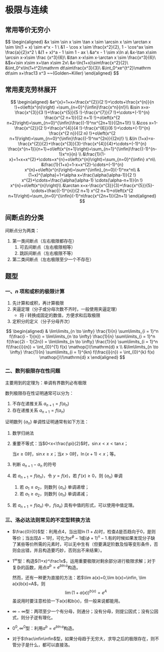 # 极限与连续
## 常用等价无穷小
$$
\begin{aligned}
&x \sim \sin x \sim \tan x \sim \arcsin x \sim \arctan x \sim \ln(1 + x) \sim e^x - 1 \\
&1 - \cos x \sim \frac{x^2}{2}, 1 - \cos^ax \sim \frac{a}{2}x^2 \\
&(1 + x)^a - 1 \sim 1 - ax \\
&a^x - 1 \sim x\ln a\\
&x-\tan x\sim \arcsin x-x\sim \frac {x^3}{6}\\
&\tan x-x\sim x-\arctan x \sim \frac{x^3}{6}\\
&$x+\sin x\sim x+\tan x\sim 2x\\
&x-\ln(1+x)\sim\frac{x^2}{2}\\
&\int_0^x\ln(1+t^2)\mathrm dt\sim\frac{x^3}{3}\\
&\int_0^xe^{t^2}\mathrm dt\sim x+\frac13 x^3 ~~(Golden~Killer)
\end{aligned}
$$

## 常用麦克劳林展开
$$
\begin{aligned}
&e^{x}=1+x+\frac{x^{2}}{2 !}+\cdots+\frac{x^{n}}{n !}+o\left(x^{n}\right) =\sum_{n=0}^{\infin}\frac{x^n}{n!}\\
&\sin x=x-\frac{x^{3}}{3 !}+\frac{x^{5}}{5 !}-\frac{x^{7}}{7 !}+\cdots+(-1)^{n} \frac{x^{2 n+1}}{(2 n+1) !}+o\left(x^{2 n+2}\right)=\sum_{n=0}^{\infin}\frac{(-1)^nx^{2n+1}}{(2n+1)!} \\
&\cos x=1-\frac{x^{2}}{2 !}+\frac{x^{4}}{4 !}-\frac{x^{6}}{6 !}+\cdots+(-1)^{n} \frac{x^{2 n}}{(2 n) !}+o\left(x^{2 n+1}\right)=\sum_{n=0}^{\infin}\frac{(-1)^nx^{2n}}{(2n)!} \\
&\ln (1+x)=x-\frac{x^{2}}{2}+\frac{x^{3}}{3}-\frac{x^{4}}{4}+\cdots+(-1)^{n} \frac{x^{n+1}}{n+1}+o\left(x^{n+1}\right)=\sum_{n=1}^{\infin}\frac{(-1)^{n-1}x^n}{n} \\
&\frac{1}{1-x}=1+x+x^{2}+\cdots+x^{n}+o\left(x^{n}\right)=\sum_{n=0}^{\infin} x^n\\
&\frac{1}{1+x}=1-x+x^{2}-\cdots+(-1)^{n} x^{n}+o\left(x^{n}\right)=\sum^{\infin}_{n=0}(-1)^nx^n\\
&(1+x)^{\alpha}=1+\alpha x+\frac{\alpha(\alpha-1)}{2 !} x^{2}+\cdots+\frac{\alpha(\alpha-1) \cdots(\alpha-n+1)}{n !} x^{n}+o\left(x^{n}\right)\\
&\arctan x=x-\frac{x^{3}}{3}+\frac{x^{5}}{5}-\cdots+\frac{(-1)^{n}}{2 n+1} x^{2 n+1}+o\left(x^{2 n+1}\right)=\sum_{n=0}^{\infin}(-1)^n\frac{x^{2n+1}}{2n+1}
\end{aligned}
$$

## 间断点的分类
间断点分为两类：
1. 第一类间断点（左右极限都存在）
   1. 可去间断点（左右极限相等）
   2. 跳跃间断点（左右极限不等）
2. 第二类间断点（左右极限至少一个不存在）

## 题型
### 一、$n$ 项和或积的极限计算

1. 先计算和或积，再计算极限
2. 夹逼定理（分子或分母次数不齐时，一般使用夹逼定理）
   - 将 $i$ 转换成固定的数值，方便求和后取极限
3. 定积分的定义（分子分母齐次）

$$
\begin{aligned}
    & \lim\limits_{n \to \infty} \frac{1}{n} \sum\limits_{i = 1}^n f(\frac{i - 1}{n}) = \lim\limits_{n \to \infty} \frac{1}{n} \sum\limits_{i = 1}^n f(\frac{2i - 1}{2n}) = \lim\limits_{n \to \infty} \frac{1}{n} \sum\limits_{i = 1}^n f(\frac{i}{n}) = \int_{0}^{1} f(x) \mathop{}\!\mathrm{d} x  \\
    &\lim\limits_{n \to \infty} \frac{1}{n} \sum\limits_{i = 1}^{kn} f(\frac{i}{n}) = \int_{0}^{k} f(x) \mathop{}\!\mathrm{d} x
\end{aligned}
$$

### 二、数列极限存在性问题
主要用到的定理为：单调有界数列必有极限

数列极限存在性证明通常可以分为：
1. 不存在递推关系 $a_{n + 1} = f(a_n)$ 
2. 存在递推关系 $a_{n + 1} = f(a_n)$

证明数列 $\{a_n\}$ 单调性证明通常有如下方法：
1. 数学归纳法

2. 重要不等式：当$0<x<\frac{\pi}{2}$时，$\sin x<x<\tan x$；

   当$x\geqslant0$时，$\sin x\geqslant x$；当$x>0$时，$\ln(x+1)<x$；等。

3. 判断 $a_{n + 1} - a_n$ 的符号

4. 若 $a_{n + 1} = f(a_n)$，令 $y = f(x)$，若 $f'(x) \ge 0$，则 $\{a_n\}$ 单调
   1. 若 $a_1 \le a_2$，则数列 $\{a_n\}$ 单调递增；
   2. 若 $a_1 \ge a_2$，则数列 $\{a_n\}$ 单调递减；

5. 若 $a_{n + 1} = f(a_n)$ 中，$f(a_n)$ 具有中值的形式，可以使用中值定理。

### 三、洛必达法则常见的不定型转换方法

- $\frac{0}{0}$型：利用点4，当出现$\ln(1+\Delta)$时，检查$\Delta$是否趋向于0，是则等价；当出现$\Delta-1$时，可化为$e^{\phi}-1$或$(\phi+1)^n-1$.有的时候如果发现分子缺了某些等价所需的元素时，可以无中生有（但要满足阶数及恒等变形条件，否则会出错，并且构造要巧妙，否则出不来结果）。

- $1^\infty$型：构造$(1+x)^\frac1x$，运用重要极限对剩余部分进行极限求解；对于复杂的函数，用点$a^b=e^{b\ln a}$构造。

  然而，还有一种更为直接的方法：若$\lim a(x)=0,\lim b(x)=\infin, \lim a(x)b(x)=A$，则
  $$
  \lim(1+a(x))^{b(x)}=e^A
  $$
  虽说用时要注意检验一下a(x)和b(x)，但一般来说都能用。

- $\infty-\infty$型：两项至少一个有分母，则通分；没有分母，则提公因式；没有公因式，则分子逆有理化。

- $0^0,\infty^0$型：利用$a^b=e^{b\ln a}$构造。

- 对于$\frac\infin\infin$型，如果分母趋于无穷大，求导之后的极限存在，则不管分子是什么，都可以直接洛。

